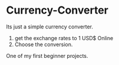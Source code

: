 # Currency-Converter

Its just a simple currency converter. 

1. get the exchange rates to 1 USD$ Online
2. Choose the conversion.

One of my first beginner projects.
